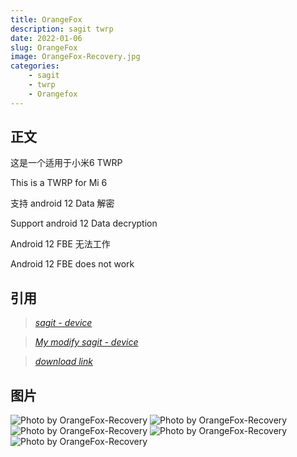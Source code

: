 ```yaml
---
title: OrangeFox
description: sagit twrp
date: 2022-01-06
slug: OrangeFox
image: OrangeFox-Recovery.jpg
categories:
    - sagit
    - twrp
    - Orangefox
---
```


## 正文

这是一个适用于小米6 TWRP 

This is a TWRP for Mi 6 

支持 android 12 Data 解密 

Support android 12 Data decryption 

Android 12 FBE 无法工作 

Android 12 FBE does not work 



## 引用

> *[sagit - device](https://gitlab.com/OrangeFox/device/sagit)* 

> *[My modify sagit - device](https://github.com/foxlesbiao/SHRP-device-sagit)* 

> *[download link](https://github.com/foxlesbiao/SHRP-device-sagit/releases/tag/R11.1-orangefox)*

## 图片

![Photo by OrangeFox-Recovery](Screenshot_2022-01-06-07-52-01.png)  ![Photo by OrangeFox-Recovery](Screenshot_2022-01-06-07-52-04.png)
![Photo by OrangeFox-Recovery](Screenshot_2022-01-06-07-52-06.png)  ![Photo by OrangeFox-Recovery](Screenshot_2022-01-06-07-52-07.png)
![Photo by OrangeFox-Recovery](Screenshot_2022-01-06-07-52-16.png)
